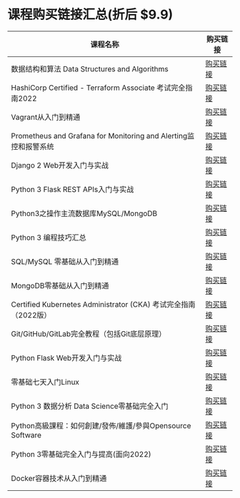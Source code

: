 # 课程购买链接汇总(折后 $9.9)


|课程名称  |   购买链接      |
|--------|-------------| 
|数据结构和算法 Data Structures and Algorithms|[购买链接](https://www.udemy.com/course/data-structures-and-algorithms-py/?couponCode=2023-NOV10-5221876)| 
|HashiCorp Certified - Terraform Associate 考试完全指南2022|[购买链接](https://www.udemy.com/course/terraform-basic/?couponCode=2023-NOV10-4392922)| 
|Vagrant从入门到精通|[购买链接](https://www.udemy.com/course/vagrant-zh/?couponCode=2023-NOV10-3731444)| 
|Prometheus and Grafana for Monitoring and Alerting监控和报警系统|[购买链接](https://www.udemy.com/course/telegraf-prometheus-grafana-cn/?couponCode=2023-NOV10-3418642)| 
|Django 2 Web开发入门与实战|[购买链接](https://www.udemy.com/course/django-2-web/?couponCode=2023-NOV10-2321788)| 
|Python 3 Flask REST APIs入门与实战|[购买链接](https://www.udemy.com/course/flask-rest-api/?couponCode=2023-NOV10-2276701)| 
|Python3之操作主流数据库MySQL/MongoDB|[购买链接](https://www.udemy.com/course/python3-database/?couponCode=2023-NOV10-2187592)| 
|Python 3 编程技巧汇总|[购买链接](https://www.udemy.com/course/python3-tips/?couponCode=2023-NOV10-1878846)| 
|SQL/MySQL 零基础从入门到精通|[购买链接](https://www.udemy.com/course/sql-mysql/?couponCode=2023-NOV10-1865400)| 
|MongoDB零基础从入门到精通|[购买链接](https://www.udemy.com/course/best-mongodb/?couponCode=2023-NOV10-1864936)| 
|Certified Kubernetes Administrator (CKA) 考试完全指南（2022版）|[购买链接](https://www.udemy.com/course/k8s-chinese/?couponCode=2023-NOV10-1733494)| 
|Git/GitHub/GitLab完全教程（包括Git底层原理）|[购买链接](https://www.udemy.com/course/git-basic/?couponCode=2023-NOV10-1465666)| 
|Python Flask Web开发入门与实战|[购买链接](https://www.udemy.com/course/python-flask/?couponCode=2023-NOV10-1432416)| 
|零基础七天入门Linux|[购买链接](https://www.udemy.com/course/linux-zh/?couponCode=2023-NOV10-1427824)| 
|Python 3 数据分析 Data Science零基础完全入门|[购买链接](https://www.udemy.com/course/python-for-data-science/?couponCode=2023-NOV10-1340588)| 
|Python高級課程：如何創建/發佈/維護/參與Opensource Software|[购买链接](https://www.udemy.com/course/python-awesome-tools/?couponCode=2023-NOV10-1294480)| 
|Python 3零基础完全入门与提高(面向2022)|[购买链接](https://www.udemy.com/course/python3-chinese/?couponCode=2023-NOV10-1242424)| 
|Docker容器技术从入门到精通|[购买链接](https://www.udemy.com/course/docker-china/?couponCode=2023-NOV10-1147478)|
